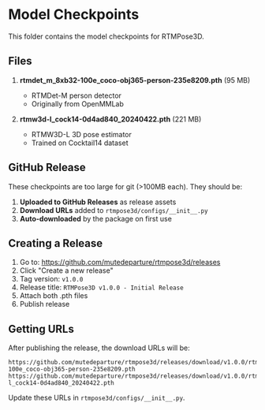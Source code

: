 # Model Checkpoints

This folder contains the model checkpoints for RTMPose3D.

## Files

1. **rtmdet_m_8xb32-100e_coco-obj365-person-235e8209.pth** (95 MB)
   - RTMDet-M person detector
   - Originally from OpenMMLab
   
2. **rtmw3d-l_cock14-0d4ad840_20240422.pth** (221 MB)
   - RTMW3D-L 3D pose estimator
   - Trained on Cocktail14 dataset

## GitHub Release

These checkpoints are too large for git (>100MB each). They should be:

1. **Uploaded to GitHub Releases** as release assets
2. **Download URLs** added to `rtmpose3d/configs/__init__.py`
3. **Auto-downloaded** by the package on first use

## Creating a Release

1. Go to: https://github.com/mutedeparture/rtmpose3d/releases
2. Click "Create a new release"
3. Tag version: `v1.0.0`
4. Release title: `RTMPose3D v1.0.0 - Initial Release`
5. Attach both .pth files
6. Publish release

## Getting URLs

After publishing the release, the download URLs will be:
```
https://github.com/mutedeparture/rtmpose3d/releases/download/v1.0.0/rtmdet_m_8xb32-100e_coco-obj365-person-235e8209.pth
https://github.com/mutedeparture/rtmpose3d/releases/download/v1.0.0/rtmw3d-l_cock14-0d4ad840_20240422.pth
```

Update these URLs in `rtmpose3d/configs/__init__.py`.
